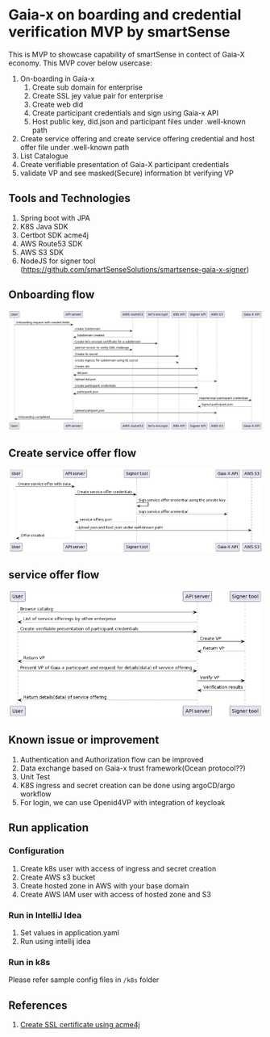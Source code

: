 # Gaia-x on boarding and credential verification MVP by smartSense

This is MVP to showcase capability of smartSense in contect of Gaia-X economy.
This MVP cover below usercase:

1. On-boarding in Gaia-x
    1. Create sub domain for enterprise
    2. Create SSL jey value pair for enterprise
    3. Create web did
    4. Create participant credentials and sign using Gaia-x API
    5. Host public key, did.json and participant files under .well-known path
2. Create service offering and create service offering credential and host offer file under .well-known path
3. List Catalogue
4. Create verifiable presentation of Gaia-X participant credentials
5. validate VP and see masked(Secure) information bt verifying VP

## Tools and Technologies

1. Spring boot with JPA
2. K8S Java SDK
3. Certbot SDK acme4j
4. AWS Route53 SDK
5. AWS S3 SDK
6. NodeJS for signer tool (https://github.com/smartSenseSolutions/smartsense-gaia-x-signer)

## Onboarding flow

![onboarding.png](doc%2Fonboarding.png)

## Create service offer flow

![Create service offer.png](doc%2FCreate%20service%20offer.png)

## service offer flow

![Service offer flow.png](doc%2FService%20offer%20flow.png)

## Known issue or improvement

1. Authentication and Authorization flow can be improved
2. Data exchange based on Gaia-x trust framework(Ocean protocol??)
3. Unit Test
4. K8S ingress and secret creation can be done using argoCD/argo workflow
5. For login, we can use Openid4VP with integration of keycloak

## Run application

### Configuration

1. Create k8s user with access of ingress and secret creation
2. Create AWS s3 bucket
3. Create hosted zone in AWS with your base domain
4. Create AWS IAM user with access of hosted zone and S3

### Run in IntelliJ Idea

1. Set values in application.yaml
2. Run using intellij idea

### Run in k8s

Please refer sample config files in ``/k8s`` folder

## References

1. [Create SSL certificate using acme4j](https://github.com/shred/acme4j/blob/master/acme4j-example/src/main/java/org/shredzone/acme4j/example/ClientTest.java)